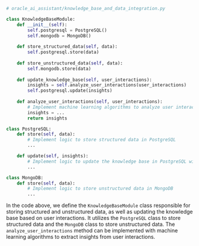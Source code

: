 ```python
# oracle_ai_assistant/knowledge_base_and_data_integration.py

class KnowledgeBaseModule:
    def __init__(self):
        self.postgresql = PostgreSQL()
        self.mongodb = MongoDB()
    
    def store_structured_data(self, data):
        self.postgresql.store(data)
    
    def store_unstructured_data(self, data):
        self.mongodb.store(data)
    
    def update_knowledge_base(self, user_interactions):
        insights = self.analyze_user_interactions(user_interactions)
        self.postgresql.update(insights)
    
    def analyze_user_interactions(self, user_interactions):
        # Implement machine learning algorithms to analyze user interactions and extract insights
        insights = ...
        return insights

class PostgreSQL:
    def store(self, data):
        # Implement logic to store structured data in PostgreSQL
        ...

    def update(self, insights):
        # Implement logic to update the knowledge base in PostgreSQL with extracted insights
        ...

class MongoDB:
    def store(self, data):
        # Implement logic to store unstructured data in MongoDB
        ...
```

In the code above, we define the `KnowledgeBaseModule` class responsible for storing structured and unstructured data, as well as updating the knowledge base based on user interactions. It utilizes the `PostgreSQL` class to store structured data and the `MongoDB` class to store unstructured data. The `analyze_user_interactions` method can be implemented with machine learning algorithms to extract insights from user interactions.